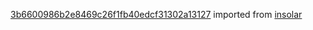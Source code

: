 [3b6600986b2e8469c26f1fb40edcf31302a13127](https://github.com/insolar/insolar/commit/3b6600986b2e8469c26f1fb40edcf31302a13127) imported from [insolar](https://github.com/insolar/insolar)
